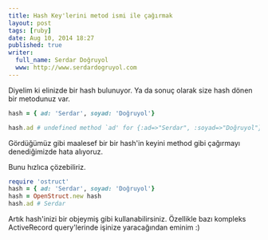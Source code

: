 ```yaml
---
title: Hash Key'lerini metod ismi ile çağırmak
layout: post
tags: [ruby]
date: Aug 10, 2014 18:27
published: true
writer:
  full_name: Serdar Doğruyol
  www: http://www.serdardogruyol.com
---
```


Diyelim ki elinizde bir hash bulunuyor. Ya da sonuç olarak size hash dönen bir metodunuz var.

```ruby
hash = { ad: 'Serdar', soyad: 'Doğruyol'}

hash.ad # undefined method `ad' for {:ad=>"Serdar", :soyad=>"Doğruyol"}:Hash
```

Gördüğümüz gibi maalesef bir bir hash'in keyini method gibi çağırmayı denediğimizde hata alıyoruz.

Bunu hızlıca çözebiliriz.

```ruby
require 'ostruct'
hash = { ad: 'Serdar', soyad: 'Doğruyol'}
hash = OpenStruct.new hash
hash.ad # Serdar
```

Artık hash'inizi bir objeymiş gibi kullanabilirsiniz. Özellikle bazı kompleks ActiveRecord query'lerinde
işinize yaracağından eminim :)
